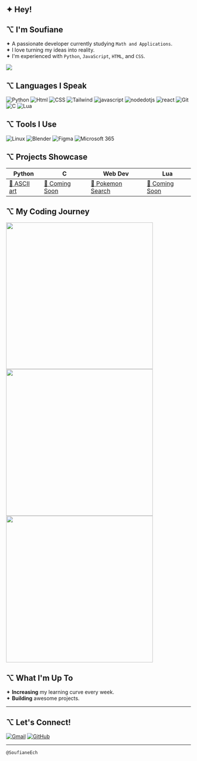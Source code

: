 ## ✦ Hey!

<div align="left" >

<!-- <img src="https://raw.githubusercontent.com/SoufianeEch/SoufianeEch/refs/heads/main/star.gif" alt="Coding Animation" width="250" align="right"> -->

## ⌥ I'm **Soufiane**

✦ A passionate developer currently studying `Math and Applications`.  
✦ I love turning my ideas into reality. <br>
✦ I'm experienced with `Python`, `JavaScript`, `HTML`, and `CSS`.

</div>

![](https://komarev.com/ghpvc/?username=SoufianeEch&color=blue&theme=for-the-badge)

## ⌥ **Languages I Speak**

![Python](https://img.shields.io/badge/Python-black?style=for-the-badge&logo=python&logoColor=white)
![Html](https://img.shields.io/badge/Html-black?style=for-the-badge&logo=HTML5&logoColor=white)
![CSS](https://img.shields.io/badge/Css-black?style=for-the-badge&logo=csswizardry&logoColor=white)
![Tailwind](https://img.shields.io/badge/tailwind-black?style=for-the-badge&logo=tailwindcss&logoColor=white)
![javascript](https://img.shields.io/badge/Javascript-black?style=for-the-badge&logo=javascript&logoColor=white)
![nodedotjs](https://img.shields.io/badge/NodeJs-black?style=for-the-badge&logo=nodedotjs&logoColor=white)
![react](https://img.shields.io/badge/react-black?style=for-the-badge&logo=react&logoColor=white)
![Git](https://img.shields.io/badge/Git-black?style=for-the-badge&logo=git&logoColor=white)
![C](https://img.shields.io/badge/-black?style=for-the-badge&logo=c&logoColor=white)
![Lua](https://img.shields.io/badge/Lua-black?style=for-the-badge&logo=Lua&logoColor=white)

## ⌥ **Tools I Use**

<!-- ![VSCode](https://img.shields.io/badge/VS%20-Code-white.svg?logo=visual-studio-code) -->
![Linux](https://img.shields.io/badge/Linux-fafafa?style=for-the-badge&logo=linux&logoColor=black)
![Blender](https://img.shields.io/badge/Blender-fafafa?style=for-the-badge&logo=blender&logoColor=black)
![Figma](https://img.shields.io/badge/Figma-fafafa?style=for-the-badge&logo=figma&logoColor=black)
![Microsoft 365](https://img.shields.io/badge/Microsoft_365-fafafa?style=for-the-badge&logo=microsoft-office&logoColor=black)

## ⌥ **Projects Showcase**

| Python                                                    | C                                                | Web Dev                                                                                       | Lua                                              |
| --------------------------------------------------------- | ------------------------------------------------ | --------------------------------------------------------------------------------------------- | ------------------------------------------------ |
| [🔗 ASCII art](https://github.com/SoufianeEch/ascii-art/) | [🔗 Coming Soon](https://github.com/SoufianeEch) | [🔗 Pokemon Search](https://github.com/SoufianeEch/pokemonSearch/tree/main/pokemon-seach-img) | [🔗 Coming Soon](https://github.com/SoufianeEch) |

## ⌥ **My Coding Journey**

<img src="https://github-readme-streak-stats.herokuapp.com?user=SoufianeEch&theme=radical&hide_border=true&date_format=M%20j%5B%2C%20Y%5D&count_private=true" width="400"/>

<img src="https://github-readme-stats.vercel.app/api?username=SoufianeEch&show_icons=true&theme=radical&hide_border=true&count_private=true" width="400"/>

<img src="https://github-readme-stats.vercel.app/api/top-langs/?username=SoufianeEch&layout=compact&theme=radical&hide_border=true&count_private=true" width="400"/>

## ⌥ **What I'm Up To**

✦ **Increasing** my learning curve every week.  
✦ **Building** awesome projects.

---

## ⌥ **Let's Connect!**

[![Gmail](https://img.shields.io/badge/Gmail-Say%20Hello-D14836?style=for-the-badge&logo=gmail&logoColor=white)](mailto:soufiane.ech.chouia@gmail.com)
[![GitHub](https://img.shields.io/badge/GitHub-Check%20Out%20My%20Work-181717?style=for-the-badge&logo=github&logoColor=white)](https://github.com/SoufianeEch)

---

`@SoufianeEch`
